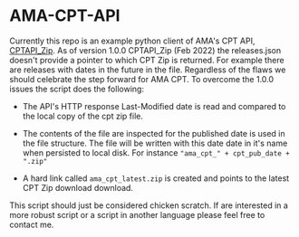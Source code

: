 # AMA-CPT-API

Currently this repo is an example python client of AMA's CPT API, [CPTAPI_Zip](https://platform.ama-assn.org/ama/#/devportal/portal/api). As of version 1.0.0 CPTAPI_Zip (Feb 2022) the releases.json doesn't provide a pointer to which CPT Zip is returned. For example there are releases with dates in the future in the file. Regardless of the flaws we should celebrate the step forward for AMA CPT. To overcome the 1.0.0 issues the script does the following:

* The API's HTTP response Last-Modified date is read and compared to the local copy of the cpt zip file.

* The contents of the file are inspected for the published date is used in the file structure. The file will be written with  this date date in it's name when persisted to local disk. For instance ```"ama_cpt_" + cpt_pub_date + ".zip"```

* A hard link called ```ama_cpt_latest.zip``` is created and points to the latest CPT Zip download download.

This script should just be considered chicken scratch. If are interested in a more robust script or a script in another language please feel free to contact me.
